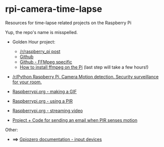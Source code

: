 # rpi-camera-time-lapse
Resources for time-lapse related projects on the Raspberry Pi

Yup, the repo's name is misspelled. 


+ Golden Hour project:
  + [/r/raspberry_pi post](https://www.reddit.com/r/raspberry_pi/comments/8425gk/i_made_a_twitter_bot_that_posts_a_timelapse_of/?st=jgz082ok&sh=517750a7)
  + [Github](https://github.com/alanhussey/golden-hour)
  + [Github - FFMpeg specific](https://github.com/alanhussey/golden-hour/blob/master/goldenhour/timelapse/ffmpeg.py)
  + [How to install ffmpeg on the Pi](http://www.jeffreythompson.org/blog/2014/11/13/installing-ffmpeg-for-raspberry-pi/) (last step will take a few hours!)
+ [/r/Python Raspberry Pi, Camera Motion detection. Security surveillance for your room.](https://www.reddit.com/r/Python/comments/8hrfyy/raspberry_pi_camera_motion_detection_security/?st=jgxikbke&sh=f1dff011)
+ [Raspberrypi.org - making a GIF](https://projects.raspberrypi.org/en/projects/timelapse-setup/6)
+ [Raspberrypi.org - using a PIR](https://projects.raspberrypi.org/en/projects/parent-detector/3)
+ [Raspberrypi.org - streaming video](https://projects.raspberrypi.org/en/projects/infrared-bird-box)

+ [Project + Code for sending an email when PIR senses motion](https://www.electromaker.io/project/view/pir-sensor-camera-room-security-email-alerts)

Other:

+ **==>** [Gpiozero documentation - input devices](https://gpiozero.readthedocs.io/en/stable/api_input.html?highlight=motionsensor#)
